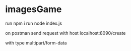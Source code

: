 # imagesGame

run npm i 
run node index.js 

on postman send request with host localhost:8090/create

with type multipart/form-data 



